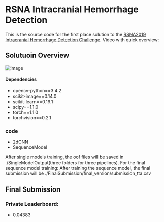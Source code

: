 # RSNA Intracranial Hemorrhage Detection
This is the source code for the first place solution to the [RSNA2019 Intracranial Hemorrhage Detection Challenge](https://www.kaggle.com/c/rsna-intracranial-hemorrhage-detection). 
Video with quick overview: 

## Solutuoin Overview
![image](https://github.com/SeuTao/RSNA2019_1st_place_solution/blob/master/png/overview.png)

#### Dependencies
- opencv-python==3.4.2
- scikit-image==0.14.0
- scikit-learn==0.19.1
- scipy==1.1.0
- torch==1.1.0
- torchvision==0.2.1

### code
- 2dCNN
- SequenceModel

After single models training,  the oof files will be saved in ./SingleModelOutput(three folders for three pipelines). For the final sequence model training:
After training the sequence model, the final submission will be ./FinalSubmission/final_version/submission_tta.csv

## Final Submission
### Private Leaderboard:
- 0.04383